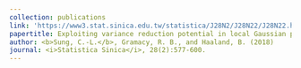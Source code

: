 ```yaml
---
collection: publications
link: 'https://www3.stat.sinica.edu.tw/statistica/J28N2/J28N22/J28N22.html'
papertitle: Exploiting variance reduction potential in local Gaussian process search.
author: <b>Sung, C.-L.</b>, Gramacy, R. B., and Haaland, B. (2018)
journal: <i>Statistica Sinica</i>, 28(2):577-600.
---
```

